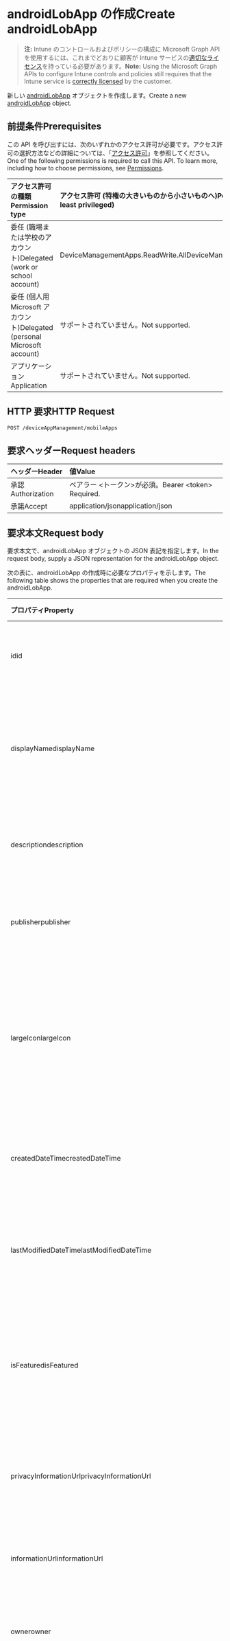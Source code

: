# <a name="create-androidlobapp"></a><span data-ttu-id="f60e3-101">androidLobApp の作成</span><span class="sxs-lookup"><span data-stu-id="f60e3-101">Create androidLobApp</span></span>

> <span data-ttu-id="f60e3-102">**注:** Intune のコントロールおよびポリシーの構成に Microsoft Graph API を使用するには、これまでどおりに顧客が Intune サービスの[適切なライセンス](https://go.microsoft.com/fwlink/?linkid=839381)を持っている必要があります。</span><span class="sxs-lookup"><span data-stu-id="f60e3-102">**Note:** Using the Microsoft Graph APIs to configure Intune controls and policies still requires that the Intune service is [correctly licensed](https://go.microsoft.com/fwlink/?linkid=839381) by the customer.</span></span>

<span data-ttu-id="f60e3-103">新しい [androidLobApp](../resources/intune_apps_androidlobapp.md) オブジェクトを作成します。</span><span class="sxs-lookup"><span data-stu-id="f60e3-103">Create a new [androidLobApp](../resources/intune_apps_androidlobapp.md) object.</span></span>
## <a name="prerequisites"></a><span data-ttu-id="f60e3-104">前提条件</span><span class="sxs-lookup"><span data-stu-id="f60e3-104">Prerequisites</span></span>
<span data-ttu-id="f60e3-p101">この API を呼び出すには、次のいずれかのアクセス許可が必要です。アクセス許可の選択方法などの詳細については、「[アクセス許可](../../../concepts/permissions_reference.md)」を参照してください。</span><span class="sxs-lookup"><span data-stu-id="f60e3-p101">One of the following permissions is required to call this API. To learn more, including how to choose permissions, see [Permissions](../../../concepts/permissions_reference.md).</span></span>

|<span data-ttu-id="f60e3-107">アクセス許可の種類</span><span class="sxs-lookup"><span data-stu-id="f60e3-107">Permission type</span></span>|<span data-ttu-id="f60e3-108">アクセス許可 (特権の大きいものから小さいものへ)</span><span class="sxs-lookup"><span data-stu-id="f60e3-108">Permissions (from most to least privileged)</span></span>|
|:---|:---|
|<span data-ttu-id="f60e3-109">委任 (職場または学校のアカウント)</span><span class="sxs-lookup"><span data-stu-id="f60e3-109">Delegated (work or school account)</span></span>|<span data-ttu-id="f60e3-110">DeviceManagementApps.ReadWrite.All</span><span class="sxs-lookup"><span data-stu-id="f60e3-110">DeviceManagementApps.ReadWrite.All</span></span>|
|<span data-ttu-id="f60e3-111">委任 (個人用 Microsoft アカウント)</span><span class="sxs-lookup"><span data-stu-id="f60e3-111">Delegated (personal Microsoft account)</span></span>|<span data-ttu-id="f60e3-112">サポートされていません。</span><span class="sxs-lookup"><span data-stu-id="f60e3-112">Not supported.</span></span>|
|<span data-ttu-id="f60e3-113">アプリケーション</span><span class="sxs-lookup"><span data-stu-id="f60e3-113">Application</span></span>|<span data-ttu-id="f60e3-114">サポートされていません。</span><span class="sxs-lookup"><span data-stu-id="f60e3-114">Not supported.</span></span>|

## <a name="http-request"></a><span data-ttu-id="f60e3-115">HTTP 要求</span><span class="sxs-lookup"><span data-stu-id="f60e3-115">HTTP Request</span></span>
<!-- {
  "blockType": "ignored"
}
-->
``` http
POST /deviceAppManagement/mobileApps
```

## <a name="request-headers"></a><span data-ttu-id="f60e3-116">要求ヘッダー</span><span class="sxs-lookup"><span data-stu-id="f60e3-116">Request headers</span></span>
|<span data-ttu-id="f60e3-117">ヘッダー</span><span class="sxs-lookup"><span data-stu-id="f60e3-117">Header</span></span>|<span data-ttu-id="f60e3-118">値</span><span class="sxs-lookup"><span data-stu-id="f60e3-118">Value</span></span>|
|:---|:---|
|<span data-ttu-id="f60e3-119">承認</span><span class="sxs-lookup"><span data-stu-id="f60e3-119">Authorization</span></span>|<span data-ttu-id="f60e3-120">ベアラー &lt;トークン&gt;が必須。</span><span class="sxs-lookup"><span data-stu-id="f60e3-120">Bearer &lt;token&gt; Required.</span></span>|
|<span data-ttu-id="f60e3-121">承諾</span><span class="sxs-lookup"><span data-stu-id="f60e3-121">Accept</span></span>|<span data-ttu-id="f60e3-122">application/json</span><span class="sxs-lookup"><span data-stu-id="f60e3-122">application/json</span></span>|

## <a name="request-body"></a><span data-ttu-id="f60e3-123">要求本文</span><span class="sxs-lookup"><span data-stu-id="f60e3-123">Request body</span></span>
<span data-ttu-id="f60e3-124">要求本文で、androidLobApp オブジェクトの JSON 表記を指定します。</span><span class="sxs-lookup"><span data-stu-id="f60e3-124">In the request body, supply a JSON representation for the androidLobApp object.</span></span>

<span data-ttu-id="f60e3-125">次の表に、androidLobApp の作成時に必要なプロパティを示します。</span><span class="sxs-lookup"><span data-stu-id="f60e3-125">The following table shows the properties that are required when you create the androidLobApp.</span></span>

|<span data-ttu-id="f60e3-126">プロパティ</span><span class="sxs-lookup"><span data-stu-id="f60e3-126">Property</span></span>|<span data-ttu-id="f60e3-127">型</span><span class="sxs-lookup"><span data-stu-id="f60e3-127">Type</span></span>|<span data-ttu-id="f60e3-128">説明</span><span class="sxs-lookup"><span data-stu-id="f60e3-128">Description</span></span>|
|:---|:---|:---|
|<span data-ttu-id="f60e3-129">id</span><span class="sxs-lookup"><span data-stu-id="f60e3-129">id</span></span>|<span data-ttu-id="f60e3-130">String</span><span class="sxs-lookup"><span data-stu-id="f60e3-130">String</span></span>|<span data-ttu-id="f60e3-131">エンティティのキー。</span><span class="sxs-lookup"><span data-stu-id="f60e3-131">Key of the entity.</span></span> <span data-ttu-id="f60e3-132">[mobileApp](../resources/intune_apps_mobileapp.md) から継承します</span><span class="sxs-lookup"><span data-stu-id="f60e3-132">Inherited from [mobileApp](../resources/intune_apps_mobileapp.md)</span></span>|
|<span data-ttu-id="f60e3-133">displayName</span><span class="sxs-lookup"><span data-stu-id="f60e3-133">displayName</span></span>|<span data-ttu-id="f60e3-134">String</span><span class="sxs-lookup"><span data-stu-id="f60e3-134">String</span></span>|<span data-ttu-id="f60e3-135">管理者が提供またはインポートしたアプリのタイトル。</span><span class="sxs-lookup"><span data-stu-id="f60e3-135">The admin provided or imported title of the app.</span></span> <span data-ttu-id="f60e3-136">[mobileApp](../resources/intune_apps_mobileapp.md) から継承します</span><span class="sxs-lookup"><span data-stu-id="f60e3-136">Inherited from [mobileApp](../resources/intune_apps_mobileapp.md)</span></span>|
|<span data-ttu-id="f60e3-137">description</span><span class="sxs-lookup"><span data-stu-id="f60e3-137">description</span></span>|<span data-ttu-id="f60e3-138">String</span><span class="sxs-lookup"><span data-stu-id="f60e3-138">String</span></span>|<span data-ttu-id="f60e3-139">アプリの説明。</span><span class="sxs-lookup"><span data-stu-id="f60e3-139">The description of the app.</span></span> <span data-ttu-id="f60e3-140">[mobileApp](../resources/intune_apps_mobileapp.md) から継承します</span><span class="sxs-lookup"><span data-stu-id="f60e3-140">Inherited from [mobileApp](../resources/intune_apps_mobileapp.md)</span></span>|
|<span data-ttu-id="f60e3-141">publisher</span><span class="sxs-lookup"><span data-stu-id="f60e3-141">publisher</span></span>|<span data-ttu-id="f60e3-142">String</span><span class="sxs-lookup"><span data-stu-id="f60e3-142">String</span></span>|<span data-ttu-id="f60e3-143">アプリの発行元。</span><span class="sxs-lookup"><span data-stu-id="f60e3-143">The publisher of the app.</span></span> <span data-ttu-id="f60e3-144">[mobileApp](../resources/intune_apps_mobileapp.md) から継承します</span><span class="sxs-lookup"><span data-stu-id="f60e3-144">Inherited from [mobileApp](../resources/intune_apps_mobileapp.md)</span></span>|
|<span data-ttu-id="f60e3-145">largeIcon</span><span class="sxs-lookup"><span data-stu-id="f60e3-145">largeIcon</span></span>|[<span data-ttu-id="f60e3-146">mimeContent</span><span class="sxs-lookup"><span data-stu-id="f60e3-146">mimeContent</span></span>](../resources/intune_shared_mimecontent.md)|<span data-ttu-id="f60e3-147">アプリの詳細に表示され、アイコンのアップロードに使用される大きいアイコン。</span><span class="sxs-lookup"><span data-stu-id="f60e3-147">The large icon, to be displayed in the app details and used for upload of the icon.</span></span> <span data-ttu-id="f60e3-148">[mobileApp](../resources/intune_apps_mobileapp.md) から継承します</span><span class="sxs-lookup"><span data-stu-id="f60e3-148">Inherited from [mobileApp](../resources/intune_apps_mobileapp.md)</span></span>|
|<span data-ttu-id="f60e3-149">createdDateTime</span><span class="sxs-lookup"><span data-stu-id="f60e3-149">createdDateTime</span></span>|<span data-ttu-id="f60e3-150">DateTimeOffset</span><span class="sxs-lookup"><span data-stu-id="f60e3-150">DateTimeOffset</span></span>|<span data-ttu-id="f60e3-151">アプリが作成された日時。</span><span class="sxs-lookup"><span data-stu-id="f60e3-151">The date and time the app was created.</span></span> <span data-ttu-id="f60e3-152">[mobileApp](../resources/intune_apps_mobileapp.md) から継承します</span><span class="sxs-lookup"><span data-stu-id="f60e3-152">Inherited from [mobileApp](../resources/intune_apps_mobileapp.md)</span></span>|
|<span data-ttu-id="f60e3-153">lastModifiedDateTime</span><span class="sxs-lookup"><span data-stu-id="f60e3-153">lastModifiedDateTime</span></span>|<span data-ttu-id="f60e3-154">DateTimeOffset</span><span class="sxs-lookup"><span data-stu-id="f60e3-154">DateTimeOffset</span></span>|<span data-ttu-id="f60e3-155">アプリが最後に変更された日時。</span><span class="sxs-lookup"><span data-stu-id="f60e3-155">The date and time the app was last modified.</span></span> <span data-ttu-id="f60e3-156">[mobileApp](../resources/intune_apps_mobileapp.md) から継承します</span><span class="sxs-lookup"><span data-stu-id="f60e3-156">Inherited from [mobileApp](../resources/intune_apps_mobileapp.md)</span></span>|
|<span data-ttu-id="f60e3-157">isFeatured</span><span class="sxs-lookup"><span data-stu-id="f60e3-157">isFeatured</span></span>|<span data-ttu-id="f60e3-158">Boolean</span><span class="sxs-lookup"><span data-stu-id="f60e3-158">Boolean</span></span>|<span data-ttu-id="f60e3-159">アプリが管理者のおすすめとしてマークされたかどうかを示す値。[mobileApp](../resources/intune_apps_mobileapp.md) から継承します</span><span class="sxs-lookup"><span data-stu-id="f60e3-159">The value indicating whether the app is marked as featured by the admin. Inherited from [mobileApp](../resources/intune_apps_mobileapp.md)</span></span>|
|<span data-ttu-id="f60e3-160">privacyInformationUrl</span><span class="sxs-lookup"><span data-stu-id="f60e3-160">privacyInformationUrl</span></span>|<span data-ttu-id="f60e3-161">String</span><span class="sxs-lookup"><span data-stu-id="f60e3-161">String</span></span>|<span data-ttu-id="f60e3-162">プライバシーに関する声明の URL。</span><span class="sxs-lookup"><span data-stu-id="f60e3-162">The privacy statement Url.</span></span> <span data-ttu-id="f60e3-163">[mobileApp](../resources/intune_apps_mobileapp.md) から継承します</span><span class="sxs-lookup"><span data-stu-id="f60e3-163">Inherited from [mobileApp](../resources/intune_apps_mobileapp.md)</span></span>|
|<span data-ttu-id="f60e3-164">informationUrl</span><span class="sxs-lookup"><span data-stu-id="f60e3-164">informationUrl</span></span>|<span data-ttu-id="f60e3-165">String</span><span class="sxs-lookup"><span data-stu-id="f60e3-165">String</span></span>|<span data-ttu-id="f60e3-166">詳細情報の URL。</span><span class="sxs-lookup"><span data-stu-id="f60e3-166">The more information Url.</span></span> <span data-ttu-id="f60e3-167">[mobileApp](../resources/intune_apps_mobileapp.md) から継承します</span><span class="sxs-lookup"><span data-stu-id="f60e3-167">Inherited from [mobileApp](../resources/intune_apps_mobileapp.md)</span></span>|
|<span data-ttu-id="f60e3-168">owner</span><span class="sxs-lookup"><span data-stu-id="f60e3-168">owner</span></span>|<span data-ttu-id="f60e3-169">String</span><span class="sxs-lookup"><span data-stu-id="f60e3-169">String</span></span>|<span data-ttu-id="f60e3-170">アプリの所有者。</span><span class="sxs-lookup"><span data-stu-id="f60e3-170">The owner of the app.</span></span> <span data-ttu-id="f60e3-171">[mobileApp](../resources/intune_apps_mobileapp.md) から継承します</span><span class="sxs-lookup"><span data-stu-id="f60e3-171">Inherited from [mobileApp](../resources/intune_apps_mobileapp.md)</span></span>|
|<span data-ttu-id="f60e3-172">developer</span><span class="sxs-lookup"><span data-stu-id="f60e3-172">developer</span></span>|<span data-ttu-id="f60e3-173">String</span><span class="sxs-lookup"><span data-stu-id="f60e3-173">String</span></span>|<span data-ttu-id="f60e3-174">アプリの開発者。</span><span class="sxs-lookup"><span data-stu-id="f60e3-174">The developer of the app.</span></span> <span data-ttu-id="f60e3-175">[mobileApp](../resources/intune_apps_mobileapp.md) から継承します</span><span class="sxs-lookup"><span data-stu-id="f60e3-175">Inherited from [mobileApp](../resources/intune_apps_mobileapp.md)</span></span>|
|<span data-ttu-id="f60e3-176">notes</span><span class="sxs-lookup"><span data-stu-id="f60e3-176">notes</span></span>|<span data-ttu-id="f60e3-177">String</span><span class="sxs-lookup"><span data-stu-id="f60e3-177">String</span></span>|<span data-ttu-id="f60e3-178">アプリ用のメモ。</span><span class="sxs-lookup"><span data-stu-id="f60e3-178">Notes for the app.</span></span> <span data-ttu-id="f60e3-179">[mobileApp](../resources/intune_apps_mobileapp.md) から継承します</span><span class="sxs-lookup"><span data-stu-id="f60e3-179">Inherited from [mobileApp](../resources/intune_apps_mobileapp.md)</span></span>|
|<span data-ttu-id="f60e3-180">publishingState</span><span class="sxs-lookup"><span data-stu-id="f60e3-180">publishingState</span></span>|[<span data-ttu-id="f60e3-181">mobileAppPublishingState</span><span class="sxs-lookup"><span data-stu-id="f60e3-181">mobileAppPublishingState</span></span>](../resources/intune_apps_mobileapppublishingstate.md)|<span data-ttu-id="f60e3-182">アプリの発行の状態。</span><span class="sxs-lookup"><span data-stu-id="f60e3-182">The publishing state for the app.</span></span> <span data-ttu-id="f60e3-183">アプリが発行されていない限り、アプリを割り当てることができません。</span><span class="sxs-lookup"><span data-stu-id="f60e3-183">The app cannot be assigned unless the app is published.</span></span> <span data-ttu-id="f60e3-184">[MobileApp](../resources/intune_apps_mobileapp.md)から継承されます。</span><span class="sxs-lookup"><span data-stu-id="f60e3-184">Inherited from [mobileApp](../resources/intune_apps_mobileapp.md).</span></span> <span data-ttu-id="f60e3-185">可能な値は、`notPublished`、`processing`、`published` です。</span><span class="sxs-lookup"><span data-stu-id="f60e3-185">Possible values are: `notPublished`, `processing`, `published`.</span></span>|
|<span data-ttu-id="f60e3-186">committedContentVersion</span><span class="sxs-lookup"><span data-stu-id="f60e3-186">committedContentVersion</span></span>|<span data-ttu-id="f60e3-187">String</span><span class="sxs-lookup"><span data-stu-id="f60e3-187">String</span></span>|<span data-ttu-id="f60e3-188">内部にコミットされたコンテンツのバージョン。</span><span class="sxs-lookup"><span data-stu-id="f60e3-188">The internal committed content version.</span></span> <span data-ttu-id="f60e3-189">[mobileLobApp](../resources/intune_apps_mobilelobapp.md) から継承します</span><span class="sxs-lookup"><span data-stu-id="f60e3-189">Inherited from [mobileLobApp](../resources/intune_apps_mobilelobapp.md)</span></span>|
|<span data-ttu-id="f60e3-190">fileName</span><span class="sxs-lookup"><span data-stu-id="f60e3-190">fileName</span></span>|<span data-ttu-id="f60e3-191">String</span><span class="sxs-lookup"><span data-stu-id="f60e3-191">String</span></span>|<span data-ttu-id="f60e3-192">メインの Lob アプリケーションのファイル名。</span><span class="sxs-lookup"><span data-stu-id="f60e3-192">The name of the main Lob application file.</span></span> <span data-ttu-id="f60e3-193">[mobileLobApp](../resources/intune_apps_mobilelobapp.md) から継承します</span><span class="sxs-lookup"><span data-stu-id="f60e3-193">Inherited from [mobileLobApp](../resources/intune_apps_mobilelobapp.md)</span></span>|
|<span data-ttu-id="f60e3-194">size</span><span class="sxs-lookup"><span data-stu-id="f60e3-194">size</span></span>|<span data-ttu-id="f60e3-195">Int64</span><span class="sxs-lookup"><span data-stu-id="f60e3-195">Int64</span></span>|<span data-ttu-id="f60e3-196">アップロードされたすべてのファイルを含む合計サイズ。</span><span class="sxs-lookup"><span data-stu-id="f60e3-196">The total size, including all uploaded files.</span></span> <span data-ttu-id="f60e3-197">[mobileLobApp](../resources/intune_apps_mobilelobapp.md) から継承します</span><span class="sxs-lookup"><span data-stu-id="f60e3-197">Inherited from [mobileLobApp](../resources/intune_apps_mobilelobapp.md)</span></span>|
|<span data-ttu-id="f60e3-198">packageId</span><span class="sxs-lookup"><span data-stu-id="f60e3-198">packageId</span></span>|<span data-ttu-id="f60e3-199">String</span><span class="sxs-lookup"><span data-stu-id="f60e3-199">String</span></span>|<span data-ttu-id="f60e3-200">パッケージの識別子。</span><span class="sxs-lookup"><span data-stu-id="f60e3-200">The package identifier.</span></span>|
|<span data-ttu-id="f60e3-201">minimumSupportedOperatingSystem</span><span class="sxs-lookup"><span data-stu-id="f60e3-201">minimumSupportedOperatingSystem</span></span>|[<span data-ttu-id="f60e3-202">androidMinimumOperatingSystem</span><span class="sxs-lookup"><span data-stu-id="f60e3-202">androidMinimumOperatingSystem</span></span>](../resources/intune_apps_androidminimumoperatingsystem.md)|<span data-ttu-id="f60e3-203">該当するオペレーティング システムの最小の値です。</span><span class="sxs-lookup"><span data-stu-id="f60e3-203">The value for the minimum applicable operating system.</span></span>|
|<span data-ttu-id="f60e3-204">versionName</span><span class="sxs-lookup"><span data-stu-id="f60e3-204">versionName</span></span>|<span data-ttu-id="f60e3-205">String</span><span class="sxs-lookup"><span data-stu-id="f60e3-205">String</span></span>|<span data-ttu-id="f60e3-206">Android 基幹業務 (LoB) アプリのバージョン名。</span><span class="sxs-lookup"><span data-stu-id="f60e3-206">The version name of Android Line of Business (LoB) app.</span></span>|
|<span data-ttu-id="f60e3-207">versionCode</span><span class="sxs-lookup"><span data-stu-id="f60e3-207">versionCode</span></span>|<span data-ttu-id="f60e3-208">String</span><span class="sxs-lookup"><span data-stu-id="f60e3-208">String</span></span>|<span data-ttu-id="f60e3-209">Android 基幹業務 (LoB) アプリのバージョン コード。</span><span class="sxs-lookup"><span data-stu-id="f60e3-209">The version code of Android Line of Business (LoB) app.</span></span>|



## <a name="response"></a><span data-ttu-id="f60e3-210">応答</span><span class="sxs-lookup"><span data-stu-id="f60e3-210">Response</span></span>
<span data-ttu-id="f60e3-211">成功した場合、このメソッドは `201 Created` 応答コードと、応答本文で [androidLobApp](../resources/intune_apps_androidlobapp.md) オブジェクトを返します。</span><span class="sxs-lookup"><span data-stu-id="f60e3-211">If successful, this method returns a `201 Created` response code and a [androidLobApp](../resources/intune_apps_androidlobapp.md) object in the response body.</span></span>

## <a name="example"></a><span data-ttu-id="f60e3-212">例</span><span class="sxs-lookup"><span data-stu-id="f60e3-212">Example</span></span>
### <a name="request"></a><span data-ttu-id="f60e3-213">要求</span><span class="sxs-lookup"><span data-stu-id="f60e3-213">Request</span></span>
<span data-ttu-id="f60e3-214">以下は、要求の例です。</span><span class="sxs-lookup"><span data-stu-id="f60e3-214">Here is an example of the request.</span></span>
``` http
POST https://graph.microsoft.com/v1.0/deviceAppManagement/mobileApps
Content-type: application/json
Content-length: 1075

{
  "@odata.type": "#microsoft.graph.androidLobApp",
  "displayName": "Display Name value",
  "description": "Description value",
  "publisher": "Publisher value",
  "largeIcon": {
    "@odata.type": "microsoft.graph.mimeContent",
    "type": "Type value",
    "value": "dmFsdWU="
  },
  "isFeatured": true,
  "privacyInformationUrl": "https://example.com/privacyInformationUrl/",
  "informationUrl": "https://example.com/informationUrl/",
  "owner": "Owner value",
  "developer": "Developer value",
  "notes": "Notes value",
  "publishingState": "processing",
  "committedContentVersion": "Committed Content Version value",
  "fileName": "File Name value",
  "size": 4,
  "packageId": "Package Id value",
  "minimumSupportedOperatingSystem": {
    "@odata.type": "microsoft.graph.androidMinimumOperatingSystem",
    "v4_0": true,
    "v4_0_3": true,
    "v4_1": true,
    "v4_2": true,
    "v4_3": true,
    "v4_4": true,
    "v5_0": true,
    "v5_1": true
  },
  "versionName": "Version Name value",
  "versionCode": "Version Code value"
}
```

### <a name="response"></a><span data-ttu-id="f60e3-215">応答</span><span class="sxs-lookup"><span data-stu-id="f60e3-215">Response</span></span>
<span data-ttu-id="f60e3-p118">以下は、応答の例です。注:簡潔にするために、ここに示す応答オブジェクトは切り詰められている場合があります。すべてのプロパティは実際の呼び出しから返されます。</span><span class="sxs-lookup"><span data-stu-id="f60e3-p118">Here is an example of the response. Note: The response object shown here may be truncated for brevity. All of the properties will be returned from an actual call.</span></span>
``` http
HTTP/1.1 201 Created
Content-Type: application/json
Content-Length: 1247

{
  "@odata.type": "#microsoft.graph.androidLobApp",
  "id": "4b9a27d0-27d0-4b9a-d027-9a4bd0279a4b",
  "displayName": "Display Name value",
  "description": "Description value",
  "publisher": "Publisher value",
  "largeIcon": {
    "@odata.type": "microsoft.graph.mimeContent",
    "type": "Type value",
    "value": "dmFsdWU="
  },
  "createdDateTime": "2017-01-01T00:02:43.5775965-08:00",
  "lastModifiedDateTime": "2017-01-01T00:00:35.1329464-08:00",
  "isFeatured": true,
  "privacyInformationUrl": "https://example.com/privacyInformationUrl/",
  "informationUrl": "https://example.com/informationUrl/",
  "owner": "Owner value",
  "developer": "Developer value",
  "notes": "Notes value",
  "publishingState": "processing",
  "committedContentVersion": "Committed Content Version value",
  "fileName": "File Name value",
  "size": 4,
  "packageId": "Package Id value",
  "minimumSupportedOperatingSystem": {
    "@odata.type": "microsoft.graph.androidMinimumOperatingSystem",
    "v4_0": true,
    "v4_0_3": true,
    "v4_1": true,
    "v4_2": true,
    "v4_3": true,
    "v4_4": true,
    "v5_0": true,
    "v5_1": true
  },
  "versionName": "Version Name value",
  "versionCode": "Version Code value"
}
```



